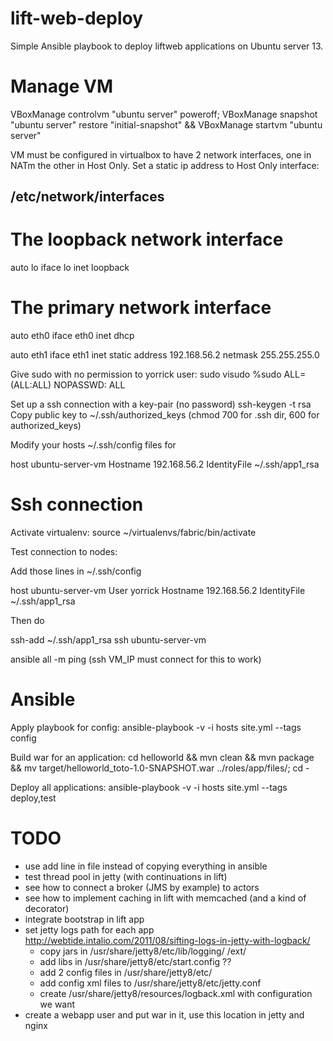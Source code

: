 lift-web-deploy
===============
Simple Ansible playbook to deploy liftweb applications on Ubuntu server 13.



Manage VM
=========
VBoxManage controlvm "ubuntu server" poweroff; VBoxManage snapshot "ubuntu server" restore "initial-snapshot" && VBoxManage startvm "ubuntu server"


VM must be configured in virtualbox to have 2 network interfaces, one in NATm the other in Host Only.
Set a static ip address to Host Only interface:

/etc/network/interfaces
-----------------------
# The loopback network interface
auto lo
iface lo inet loopback

# The primary network interface
auto eth0
iface eth0 inet dhcp

auto eth1
iface eth1 inet static
  address 192.168.56.2
  netmask 255.255.255.0


Give sudo with no permission to yorrick user:
sudo visudo
%sudo   ALL=(ALL:ALL) NOPASSWD: ALL


Set up a ssh connection with a key-pair (no password)
ssh-keygen -t rsa
Copy public key to ~/.ssh/authorized_keys (chmod 700 for .ssh dir, 600 for authorized_keys)

Modify your hosts ~/.ssh/config files for 

host ubuntu-server-vm
    Hostname 192.168.56.2
    IdentityFile ~/.ssh/app1_rsa



Ssh connection
==============

Activate virtualenv:
source ~/virtualenvs/fabric/bin/activate

Test connection to nodes:

Add those lines in ~/.ssh/config

host ubuntu-server-vm
    User yorrick
    Hostname 192.168.56.2
    IdentityFile ~/.ssh/app1_rsa

Then do 

ssh-add ~/.ssh/app1_rsa
ssh ubuntu-server-vm

ansible all -m ping (ssh VM_IP must connect for this to work)



Ansible
=======

Apply playbook for config:
ansible-playbook -v -i hosts site.yml --tags config


Build war for an application:
cd helloworld && mvn clean && mvn package && mv target/helloworld_toto-1.0-SNAPSHOT.war ../roles/app/files/; cd -


Deploy all applications:
ansible-playbook -v -i hosts site.yml --tags deploy,test


TODO
====
 - use add line in file instead of copying everything in ansible
 - test thread pool in jetty (with continuations in lift)
 - see how to connect a broker (JMS by example) to actors
 - see how to implement caching in lift with memcached (and a kind of decorator)
 - integrate bootstrap in lift app
 - set jetty logs path for each app http://webtide.intalio.com/2011/08/sifting-logs-in-jetty-with-logback/
    - copy jars in /usr/share/jetty8/etc/lib/logging/
    										/ext/
    - add libs in /usr/share/jetty8/etc/start.config ??
    - add 2 config files in /usr/share/jetty8/etc/
    - add config xml files to /usr/share/jetty8/etc/jetty.conf
    - create /usr/share/jetty8/resources/logback.xml with configuration we want
 - create a webapp user and put war in it, use this location in jetty and nginx


